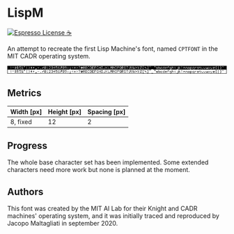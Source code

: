 # LispM

[![Espresso License :coffee:](https://img.shields.io/badge/license-Espresso%20☕-7890F0.svg)](https://github.com/jack23247/espresso-license)

An attempt to recreate the first Lisp Machine's font, named `CPTFONT` in the MIT CADR operating system.

![LispM.png](https://raw.githubusercontent.com/jack23247/rasterfonts/master/LispM/LispM.png)

## Metrics

| Width [px] | Height [px] | Spacing [px] |
| ---------- | ----------- | ------------ |
| 8, fixed   | 12          | 2            |

## Progress

The whole base character set has been implemented. Some extended characters need more work but none is planned at the moment.

## Authors

This font was created by the MIT AI Lab for their Knight and CADR machines' operating system, and it was initially traced and reproduced by Jacopo Maltagliati in september 2020.
